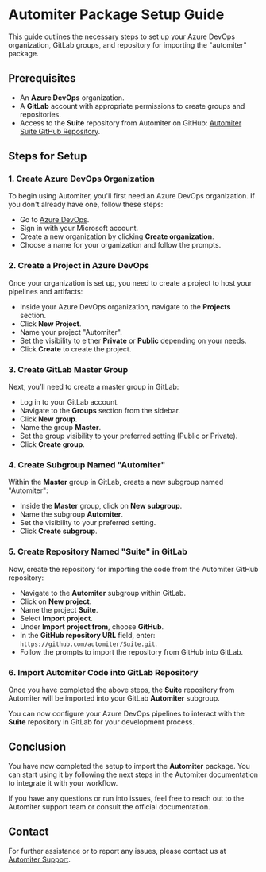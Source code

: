 # Automiter Package Setup Guide

This guide outlines the necessary steps to set up your Azure DevOps organization, GitLab groups, and repository for importing the "automiter" package.

## Prerequisites

- An **Azure DevOps** organization.
- A **GitLab** account with appropriate permissions to create groups and repositories.
- Access to the **Suite** repository from Automiter on GitHub: [Automiter Suite GitHub Repository](https://github.com/automiter/Suite.git).

## Steps for Setup

### 1. Create Azure DevOps Organization

To begin using Automiter, you'll first need an Azure DevOps organization. If you don't already have one, follow these steps:

- Go to [Azure DevOps](https://dev.azure.com/).
- Sign in with your Microsoft account.
- Create a new organization by clicking **Create organization**.
- Choose a name for your organization and follow the prompts.

### 2. Create a Project in Azure DevOps

Once your organization is set up, you need to create a project to host your pipelines and artifacts:

- Inside your Azure DevOps organization, navigate to the **Projects** section.
- Click **New Project**.
- Name your project "Automiter".
- Set the visibility to either **Private** or **Public** depending on your needs.
- Click **Create** to create the project.

### 3. Create GitLab Master Group

Next, you’ll need to create a master group in GitLab:

- Log in to your GitLab account.
- Navigate to the **Groups** section from the sidebar.
- Click **New group**.
- Name the group **Master**.
- Set the group visibility to your preferred setting (Public or Private).
- Click **Create group**.

### 4. Create Subgroup Named "Automiter"

Within the **Master** group in GitLab, create a new subgroup named "Automiter":

- Inside the **Master** group, click on **New subgroup**.
- Name the subgroup **Automiter**.
- Set the visibility to your preferred setting.
- Click **Create subgroup**.

### 5. Create Repository Named "Suite" in GitLab

Now, create the repository for importing the code from the Automiter GitHub repository:

- Navigate to the **Automiter** subgroup within GitLab.
- Click on **New project**.
- Name the project **Suite**.
- Select **Import project**.
- Under **Import project from**, choose **GitHub**.
- In the **GitHub repository URL** field, enter: `https://github.com/automiter/Suite.git`.
- Follow the prompts to import the repository from GitHub into GitLab.

### 6. Import Automiter Code into GitLab Repository

Once you have completed the above steps, the **Suite** repository from Automiter will be imported into your GitLab **Automiter** subgroup.

You can now configure your Azure DevOps pipelines to interact with the **Suite** repository in GitLab for your development process.

## Conclusion

You have now completed the setup to import the **Automiter** package. You can start using it by following the next steps in the Automiter documentation to integrate it with your workflow.

If you have any questions or run into issues, feel free to reach out to the Automiter support team or consult the official documentation.

## Contact

For further assistance or to report any issues, please contact us at [Automiter Support](mailto:support@automiter.com).

